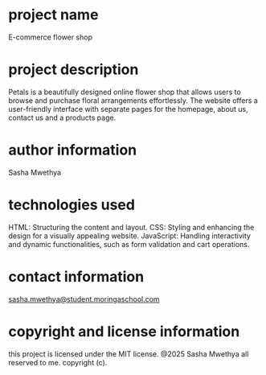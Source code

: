 # project name
E-commerce flower shop

# project description
Petals is a beautifully designed online flower shop that allows users to browse and purchase floral arrangements effortlessly. The website offers a user-friendly interface with separate pages for the homepage, about us, contact us and a products page.

# author information
Sasha Mwethya

# technologies used
HTML: Structuring the content and layout.
CSS: Styling and enhancing the design for a visually appealing website.
JavaScript: Handling interactivity and dynamic functionalities, such as form validation and cart operations.

# contact information
sasha.mwethya@student.moringaschool.com

# copyright and license information
this project is licensed under the MIT license.
@2025 Sasha Mwethya all reserved to me. copyright (c).